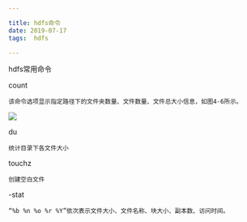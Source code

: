 ```yaml
---

title: hdfs命令
date: 2019-07-17
tags:  hdfs

---
```


hdfs常用命令

<!--more-->


count


```
该命令选项显示指定路径下的文件夹数量、文件数量、文件总大小信息，如图4-6所示。
```
![](http://rgr3ifyzo.sabkt.gdipper.com/QFvpXA.png)


du

```
统计目录下各文件大小
```
touchz
```
创建空白文件

```

-stat

```
“%b %n %o %r %Y”依次表示文件大小、文件名称、块大小、副本数、访问时间。

```

